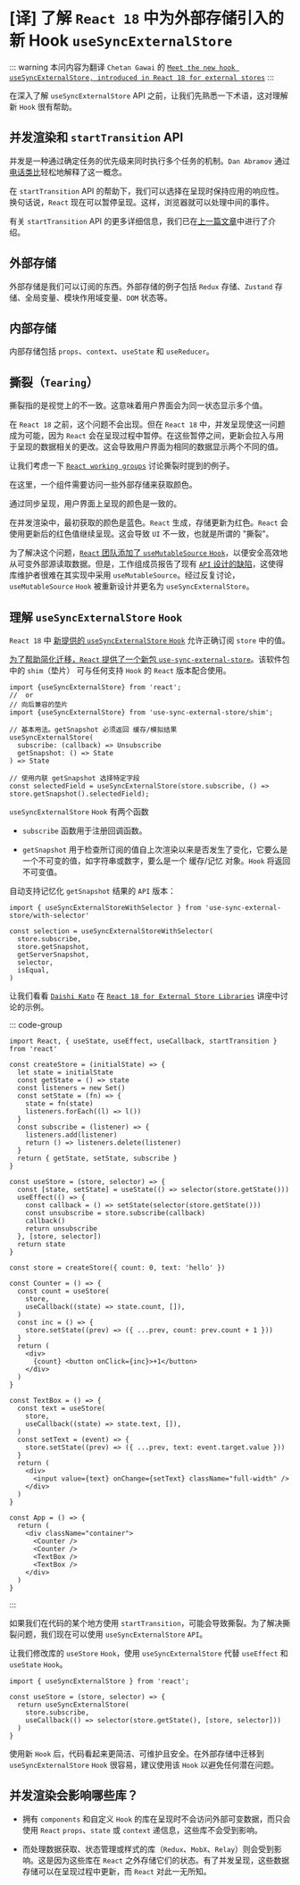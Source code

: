 # [译] 了解 `React 18` 中为外部存储引入的新 Hook `useSyncExternalStore`

::: warning 
本问内容为翻译 `Chetan Gawai` 的 [`Meet the new hook useSyncExternalStore, introduced in React 18 for external stores`](https://blog.saeloun.com/2021/12/30/react-18-useSyncExternalStore-api/#external-store)
:::

在深入了解 `useSyncExternalStore` API 之前，让我们先熟悉一下术语，这对理解新 `Hook` 很有帮助。

## 并发渲染和 `startTransition` API

并发是一种通过确定任务的优先级来同时执行多个任务的机制。`Dan Abramov` 通过[电话类比](https://github.com/reactwg/react-18/discussions/46#discussioncomment-846786)轻松地解释了这一概念。

在 `startTransition` API 的帮助下，我们可以选择在呈现时保持应用的响应性。换句话说，`React` 现在可以暂停呈现。这样，浏览器就可以处理中间的事件。

有关 `startTransition` API 的更多详细信息，我们已在[上一篇文章](https://blog.saeloun.com/2021/09/09/react-18-introduces-startTransition-api/)中进行了介绍。

## 外部存储

外部存储是我们可以订阅的东西。外部存储的例子包括 `Redux` 存储、`Zustand` 存储、全局变量、模块作用域变量、`DOM` 状态等。

## 内部存储

内部存储包括 `props`、`context`、`useState` 和 `useReducer`。

## 撕裂（`Tearing`）

撕裂指的是视觉上的不一致。这意味着用户界面会为同一状态显示多个值。

在 `React 18` 之前，这个问题不会出现。但在 `React 18` 中，并发呈现使这一问题成为可能，因为 `React` 会在呈现过程中暂停。在这些暂停之间，更新会拉入与用于呈现的数据相关的更改。这会导致用户界面为相同的数据显示两个不同的值。

让我们考虑一下 [`React working groups`](https://github.com/reactwg/react-18/discussions/69) 讨论撕裂时提到的例子。

在这里，一个组件需要访问一些外部存储来获取颜色。

通过同步呈现，用户界面上呈现的颜色是一致的。

<ZoomImg src="/rendering_before_react_18.png" class="w-fill"  />

在并发渲染中，最初获取的颜色是蓝色。`React` 生成，存储更新为红色。`React` 会使用更新后的红色值继续呈现。这会导致 `UI` 不一致，也就是所谓的 "撕裂"。

<ZoomImg src="/concurrent_rendering_react_18.png" class="w-fill"  />

为了解决这个问题，[`React` 团队添加了 `useMutableSource` `Hook`](https://github.com/reactjs/rfcs/blob/main/text/0147-use-mutable-source.md)，以便安全高效地从可变外部源读取数据。但是，工作组成员报告了现有 [`API` 设计的缺陷](https://github.com/reactwg/react-18/discussions/84)，这使得库维护者很难在其实现中采用 `useMutableSource`。经过反复讨论，`useMutableSource` `Hook` 被重新设计并更名为 `useSyncExternalStore`。

## 理解 `useSyncExternalStore` `Hook`

`React 18` 中 [新提供的 `useSyncExternalStore` `Hook`](https://github.com/reactwg/react-18/discussions/86) 允许正确订阅 `store` 中的值。

[为了帮助简化迁移，`React` 提供了一个新包 `use-sync-external-store`](https://www.npmjs.com/package/use-sync-external-store)。该软件包中的 `shim`（垫片） 可与任何支持 `Hook` 的 `React` 版本配合使用。

```js:line-numbers
import {useSyncExternalStore} from 'react';
//  or
// 向后兼容的垫片
import {useSyncExternalStore} from 'use-sync-external-store/shim';

// 基本用法。getSnapshot 必须返回 缓存/模拟结果
useSyncExternalStore(
  subscribe: (callback) => Unsubscribe
  getSnapshot: () => State
) => State

// 使用内联 getSnapshot 选择特定字段
const selectedField = useSyncExternalStore(store.subscribe, () => store.getSnapshot().selectedField);
```

`useSyncExternalStore` `Hook` 有两个函数

- `subscribe` 函数用于注册回调函数。

- `getSnapshot` 用于检查所订阅的值自上次渲染以来是否发生了变化，它要么是一个不可变的值，如字符串或数字，要么是一个 缓存/记忆 对象。`Hook` 将返回不可变值。

自动支持记忆化 `getSnapshot` 结果的 `API` 版本：

```js:line-numbers
import { useSyncExternalStoreWithSelector } from 'use-sync-external-store/with-selector'

const selection = useSyncExternalStoreWithSelector(
  store.subscribe,
  store.getSnapshot,
  getServerSnapshot,
  selector,
  isEqual,
)
```

让我们看看 [`Daishi Kato`](https://twitter.com/dai_shi) 在 [`React 18 for External Store Libraries`](https://www.youtube.com/watch?t=694&v=oPfSC5bQPR8&feature=youtu.be) 讲座中讨论的示例。

::: code-group

```js:line-numbers {19,21,22,23,24} [library code]
import React, { useState, useEffect, useCallback, startTransition } from 'react'

const createStore = (initialState) => {
  let state = initialState
  const getState = () => state
  const listeners = new Set()
  const setState = (fn) => {
    state = fn(state)
    listeners.forEach((l) => l())
  }
  const subscribe = (listener) => {
    listeners.add(listener)
    return () => listeners.delete(listener)
  }
  return { getState, setState, subscribe }
}

const useStore = (store, selector) => {
  const [state, setState] = useState(() => selector(store.getState()))
  useEffect(() => {
    const callback = () => setState(selector(store.getState()))
    const unsubscribe = store.subscribe(callback)
    callback()
    return unsubscribe
  }, [store, selector])
  return state
}
```

```jsx:line-numbers [Application code]
const store = createStore({ count: 0, text: 'hello' })

const Counter = () => {
  const count = useStore(
    store,
    useCallback((state) => state.count, []),
  )
  const inc = () => {
    store.setState((prev) => ({ ...prev, count: prev.count + 1 }))
  }
  return (
    <div>
      {count} <button onClick={inc}>+1</button>
    </div>
  )
}

const TextBox = () => {
  const text = useStore(
    store,
    useCallback((state) => state.text, []),
  )
  const setText = (event) => {
    store.setState((prev) => ({ ...prev, text: event.target.value }))
  }
  return (
    <div>
      <input value={text} onChange={setText} className="full-width" />
    </div>
  )
}

const App = () => {
  return (
    <div className="container">
      <Counter />
      <Counter />
      <TextBox />
      <TextBox />
    </div>
  )
}
```

:::

<ZoomImg src="/use_sync_external_store.gif" width="326"  />

如果我们在代码的某个地方使用 `startTransition`，可能会导致撕裂。为了解决撕裂问题，我们现在可以使用 `useSyncExternalStore` `API`。

让我们修改库的 `useStore` `Hook`，使用 `useSyncExternalStore` 代替 `useEffect` 和 `useState` `Hook`。

```js:line-numbers {5,6}
import { useSyncExternalStore } from 'react';

const useStore = (store, selector) => {
  return useSyncExternalStore(
    store.subscribe,
    useCallback(() => selector(store.getState(), [store, selector]))
  )
}
```

使用新 `Hook` 后，代码看起来更简洁、可维护且安全。在外部存储中迁移到 `useSyncExternalStore` `Hook` 很容易，建议使用该 `Hook` 以避免任何潜在问题。

## 并发渲染会影响哪些库？

- 拥有 `components` 和自定义 `Hook` 的库在呈现时不会访问外部可变数据，而只会使用 `React` `props`、`state` 或 `context` 递信息，这些库不会受到影响。

- 而处理数据获取、状态管理或样式的库（`Redux`、`MobX`、`Relay`）则会受到影响。这是因为这些库在 `React` 之外存储它们的状态。有了并发呈现，这些数据存储可以在呈现过程中更新，而 `React` 对此一无所知。
